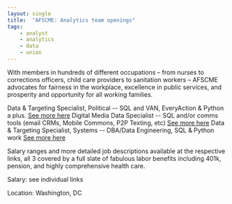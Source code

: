 ```yaml
---
layout: single
title:  "AFSCME: Analytics team openings"
tags: 
    - analyst
    - analytics
    - data
    - union
---
```

With members in hundreds of different occupations – from nurses to corrections officers, child care providers to sanitation workers – AFSCME advocates for fairness in the workplace, excellence in public services, and prosperity and opportunity for all working families.

Data & Targeting Specialist, Political -- SQL and VAN, EveryAction & Python a plus. [See more here](https://www.afscme.org/union/employment/data-targeting-specialist-political-dc)
Digital Media Data Specialist -- SQL and/or comms tools (email CRMs, Mobile Commons, P2P Texting, etc) [See more here](https://www.afscme.org/union/employment/digital-media-data-specialist-dc)
Data & Targeting Specialist, Systems -- DBA/Data Engineering, SQL & Python work [See more here](https://www.afscme.org/union/employment/data-targeting-specialist-systems-data-analytics)

Salary ranges and more detailed job descriptions available at the respective links, all 3 covered by a full slate of fabulous labor benefits including 401k, pension, and highly comprehensive health care.


Salary: see individual links

Location: Washington, DC
